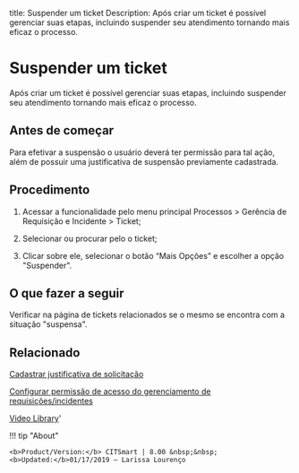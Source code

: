 title: Suspender um ticket
Description: Após criar um ticket é possível gerenciar suas etapas, incluindo suspender seu atendimento tornando mais eficaz o processo.
# Suspender um ticket

Após criar um ticket é possível gerenciar suas etapas, incluindo suspender seu atendimento tornando mais eficaz o processo.

Antes de começar
----------------

Para efetivar a suspensão o usuário deverá ter permissão para tal ação, além de
possuir uma justificativa de suspensão previamente cadastrada.

Procedimento
------------

1.  Acessar a funcionalidade pelo menu principal Processos \> Gerência de
    Requisição e Incidente \> Ticket;

2.  Selecionar ou procurar pelo o ticket;

3.  Clicar sobre ele, selecionar o botão “Mais Opções” e escolher a opção
    "Suspender".

O que fazer a seguir
--------------------

Verificar na página de tickets relacionados se o mesmo se encontra com a
situação "suspensa".

Relacionado
-----------

[Cadastrar justificativa de solicitação](/pt-br/citsmart-platform-8/processes/portfolio-and-catalog/configuration/register-request-justification.html)

[Configurar permissão de acesso do gerenciamento de requisições/incidentes](/pt-br/citsmart-platform-8/processes/tickets/configuration/configure-access-permission-ticket.html)


<i class='fa fa-youtube-play  fa-2x' style='color:#97ce17;vertical-align: middle;'> </i> [Video Library](https://www.youtube.com/playlist?list=PLB5qK2uzf2ROn4Xs6UdH84Ujzta2iJ6Ei)'

!!! tip "About"

    <b>Product/Version:</b> CITSmart | 8.00 &nbsp;&nbsp;
    <b>Updated:</b>01/17/2019 – Larissa Lourenço
